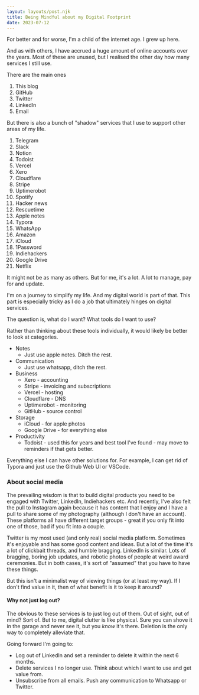 ```yaml
---
layout: layouts/post.njk
title: Being Mindful about my Digital Footprint
date: 2023-07-12
---
```


For better and for worse, I'm a child of the internet age. I grew up here.

And as with others, I have accrued a huge amount of online accounts over the years. Most of these are unused, but I realised the other day how many services I still use.

There are the main ones

1. This blog
2. GitHub
3. Twitter
4. LinkedIn
5. Email

But there is also a bunch of "shadow" services that I use to support other areas of my life.

1. Telegram
2. Slack
3. Notion
4. Todoist
5. Vercel
6. Xero
7. Cloudflare
8. Stripe
9. Uptimerobot
10. Spotify
11. Hacker news
12. Rescuetime
13. Apple notes
14. Typora
15. WhatsApp
16. Amazon
17. iCloud
18. 1Password
19. Indiehackers
20. Google Drive
21. Netflix

It might not be as many as others. But for me, it's a lot. A lot to manage, pay for and update.

I'm on a journey to simplify my life. And my digital world is part of that. This part is especially tricky as I do a job that ultimately hinges on digital services.

The question is, what do I want? What tools do I want to use?

Rather than thinking about these tools individually, it would likely be better to look at categories.

- Notes
  - Just use apple notes. Ditch the rest.
- Communication
  - Just use whatsapp, ditch the rest.
- Business
  - Xero - accounting
  - Stripe - invoicing and subscriptions
  - Vercel - hosting
  - Cloudflare - DNS
  - Uptimerobot - monitoring
  - GitHub - source control
- Storage
  - iCloud - for apple photos
  - Google Drive - for everything else
- Productivity
  - Todoist - used this for years and best tool I've found - may move to reminders if that gets better.

Everything else I can have other solutions for. For example, I can get rid of Typora and just use the Github Web UI or VSCode.

### About social media

The prevailing wisdom is that to build digital products you need to be engaged with Twitter, LinkedIn, Indiehackers etc. And recently, I've also felt the pull to Instagram again because it has content that I enjoy and I have a pull to share some of my photography (although I don't have an account). These platforms all have different target groups - great if you only fit into one of those, bad if you fit into a couple.

Twitter is my most used (and only real) social media platform. Sometimes it's enjoyable and has some good content and ideas. But a lot of the time it's a lot of clickbait threads, and humble bragging. LinkedIn is similar. Lots of bragging, boring job updates, and robotic photos of people at weird award ceremonies. But in both cases, it's sort of "assumed" that you have to have these things.

But this isn't a minimalist way of viewing things (or at least my way). If I don't find value in it, then of what benefit is it to keep it around?

#### Why not just log out?

The obvious to these services is to just log out of them. Out of sight, out of mind? Sort of. But to me, digital clutter is like physical. Sure you can shove it in the garage and never see it, but you _know_ it's there. Deletion is the only way to completely alleviate that.

Going forward I'm going to:

- Log out of LinkedIn and set a reminder to delete it within the next 6 months.
- Delete services I no longer use. Think about which I want to use and get value from.
- Unsubscribe from all emails. Push any communication to Whatsapp or Twitter.
